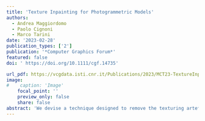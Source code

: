 ```yaml
---
title: 'Texture Inpainting for Photogrammetric Models'
authors:
  - Andrea Maggiordomo
  - Paolo Cignoni
  - Marco Tarini
date: '2023-02-28'
publication_types: ['2']
publication: '*Computer Graphics Forum*'
featured: false
doi: ' https://doi.org/10.1111/cgf.14735'

url_pdf: https://vcgdata.isti.cnr.it/Publications/2023/MCT23-TextureInpainting/2023TextureInpainting.pdf
image:
#    caption: 'Image'
    focal_point: ''
    preview_only: false
    share: false
abstract: 'We devise a technique designed to remove the texturing artefacts that are typical of 3D models representing real-world objects, acquired by photogrammetric techniques. Our technique leverages the recent advancements in inpainting of natural colour images, adapting them to the specific context. A neural network, modified and trained for our purposes, replaces the texture areas containing the defects, substituting them with new plausible patches of texels, reconstructed from the surrounding surface texture. We train and apply the network model on locally reparametrized texture patches, so to provide an input that simplifies the learning process, because it avoids any texture seams, unused texture areas, background, depth jumps and so on. We automatically extract appropriate training data from real-world datasets. We show two applications of the resulting method: one, as a fully automatic tool, addressing all problems that can be detected by analysing the UV-map of the input model; and another, as an interactive semi-automatic tool, presented to the user as a 3D ‘fixing’ brush that has the effect of removing artefacts from any zone the users paints on. We demonstrate our method on a variety of real-world inputs and provide a reference usable implementation. '
---
```

